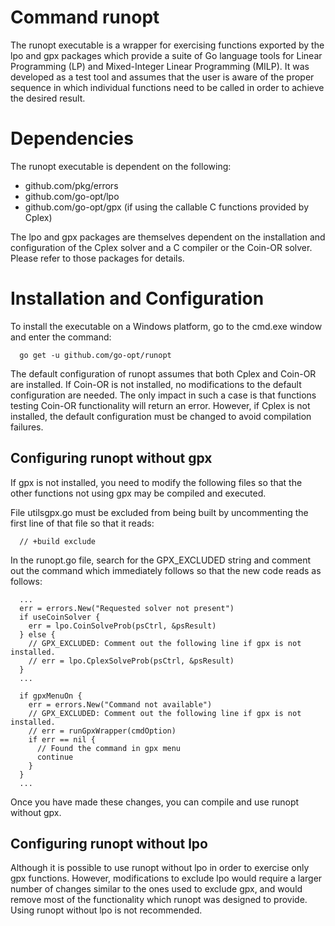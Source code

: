# Command runopt

The runopt executable is a wrapper for exercising functions exported by the lpo and gpx packages which provide a suite
of Go language tools for Linear Programming (LP) and Mixed-Integer Linear Programming (MILP). It was developed as a test
tool and assumes that the user is aware of the proper sequence in which individual functions need to be called in order
to achieve the desired result.

# Dependencies

The runopt executable is dependent on the following:

*	github.com/pkg/errors
* github.com/go-opt/lpo
*	github.com/go-opt/gpx (if using the callable C functions provided by Cplex)

The lpo and gpx packages are themselves dependent on the installation and configuration of the Cplex solver and a
C compiler or the Coin-OR solver. Please refer to those packages for details.


# Installation and Configuration

To install the executable on a Windows platform, go to the cmd.exe window and enter the command:
```
  go get -u github.com/go-opt/runopt
```

The default configuration of runopt assumes that both Cplex and Coin-OR are installed. If Coin-OR is not installed,
no modifications to the default configuration are needed. The only impact in such a case is that functions testing
Coin-OR functionality will return an error. However, if Cplex is not installed, the default configuration must be
changed to avoid compilation failures.

## Configuring runopt without gpx

If gpx is not installed, you need to modify the following files so that the other functions not using gpx may be 
compiled and executed.

File utilsgpx.go must be excluded from being built by uncommenting the first line of that file so that it reads:
```
  // +build exclude
```
In the runopt.go file, search for the GPX_EXCLUDED string and comment out the command which immediately follows
so that the new code reads as follows:
```
  ...
  err = errors.New("Requested solver not present")
  if useCoinSolver {
    err = lpo.CoinSolveProb(psCtrl, &psResult)						
  } else {
    // GPX_EXCLUDED: Comment out the following line if gpx is not installed.
    // err = lpo.CplexSolveProb(psCtrl, &psResult)			
  }  
  ...
  
  if gpxMenuOn {
    err = errors.New("Command not available")
    // GPX_EXCLUDED: Comment out the following line if gpx is not installed.
    // err = runGpxWrapper(cmdOption)
    if err == nil {
      // Found the command in gpx menu
      continue
    }
  }  
  ...
```
Once you have made these changes, you can compile and use runopt without gpx.

## Configuring runopt without lpo

Although it is possible to use runopt without lpo in order to exercise only gpx functions. However, modifications to
exclude lpo would require a larger number of changes similar to the ones used to exclude gpx, and would remove most of
the functionality which runopt was designed to provide. Using runopt without lpo is not recommended.
